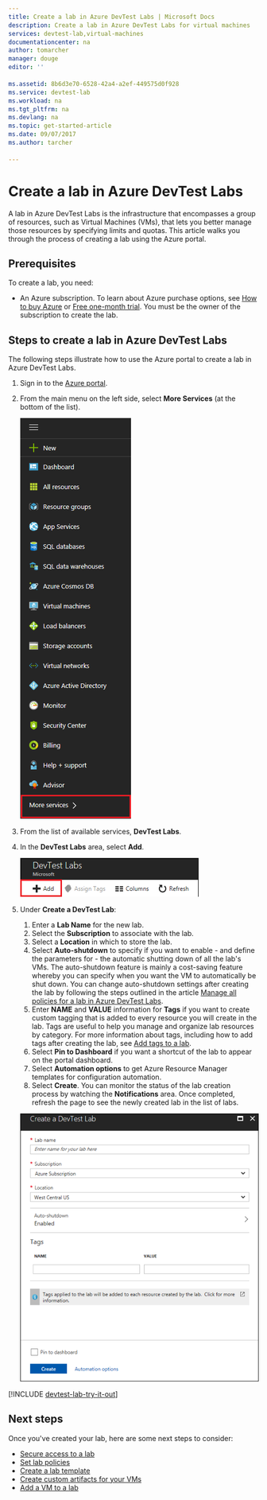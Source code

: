 ```yaml
---
title: Create a lab in Azure DevTest Labs | Microsoft Docs
description: Create a lab in Azure DevTest Labs for virtual machines
services: devtest-lab,virtual-machines
documentationcenter: na
author: tomarcher
manager: douge
editor: ''

ms.assetid: 8b6d3e70-6528-42a4-a2ef-449575d0f928
ms.service: devtest-lab
ms.workload: na
ms.tgt_pltfrm: na
ms.devlang: na
ms.topic: get-started-article
ms.date: 09/07/2017
ms.author: tarcher	

---
```

# Create a lab in Azure DevTest Labs
A lab in Azure DevTest Labs is the infrastructure that encompasses a group of resources, such as Virtual Machines (VMs), that lets you better manage those resources by specifying limits and quotas. This article walks you through the process of creating a lab using the Azure portal.

## Prerequisites
To create a lab, you need:

* An Azure subscription. To learn about Azure purchase options, see [How to buy Azure](https://azure.microsoft.com/pricing/purchase-options/) or [Free one-month trial](https://azure.microsoft.com/pricing/free-trial/). You must be the owner of the subscription to create the lab.

## Steps to create a lab in Azure DevTest Labs
The following steps illustrate how to use the Azure portal to create a lab in Azure DevTest Labs. 

1. Sign in to the [Azure portal](http://go.microsoft.com/fwlink/p/?LinkID=525040).
1. From the main menu on the left side, select **More Services** (at the bottom of the list).

	![More services menu option](./media/devtest-lab-create-lab/more-services-menu-option.png)

1. From the list of available services, **DevTest Labs**.
1. In the **DevTest Labs** area, select **Add**.
   
    ![Add a lab](./media/devtest-lab-create-lab/add-lab-button.png)

1. Under **Create a DevTest Lab**:
   
	1. Enter a **Lab Name** for the new lab.
	2. Select the **Subscription** to associate with the lab.
	3. Select a **Location** in which to store the lab.
	4. Select **Auto-shutdown** to specify if you want to enable - and define the parameters for - the automatic shutting down of all the lab's VMs. The auto-shutdown feature is mainly a cost-saving feature whereby you can specify when you want the VM to automatically be shut down. You can change auto-shutdown settings after creating the lab by following the steps outlined in the article [Manage all policies for a lab in Azure DevTest Labs](./devtest-lab-set-lab-policy.md#set-auto-shutdown).
	1. Enter **NAME** and **VALUE** information for **Tags** if you want to create custom tagging that is added to every resource you will create in the lab. Tags are useful to help you manage and organize lab resources by category. For more information about tags, including how to add tags after creating the lab, see [Add tags to a lab](devtest-lab-add-tag.md).
	5. Select **Pin to Dashboard** if you want a shortcut of the lab to appear on the portal dashboard.
	6. Select **Automation options** to get Azure Resource Manager templates for configuration automation. 
	7. Select **Create**. You can monitor the status of the lab creation process by watching the **Notifications** area. Once completed, refresh the page to see the newly created lab in the list of labs.  
    
    ![Create a lab section of DevTest Labs](./media/devtest-lab-create-lab/create-devtestlab-blade.png)

[!INCLUDE [devtest-lab-try-it-out](../../includes/devtest-lab-try-it-out.md)]

## Next steps
Once you've created your lab, here are some next steps to consider:

* [Secure access to a lab](devtest-lab-add-devtest-user.md)
* [Set lab policies](devtest-lab-set-lab-policy.md)
* [Create a lab template](devtest-lab-create-template.md)
* [Create custom artifacts for your VMs](devtest-lab-artifact-author.md)
* [Add a VM to a lab](devtest-lab-add-vm.md)

